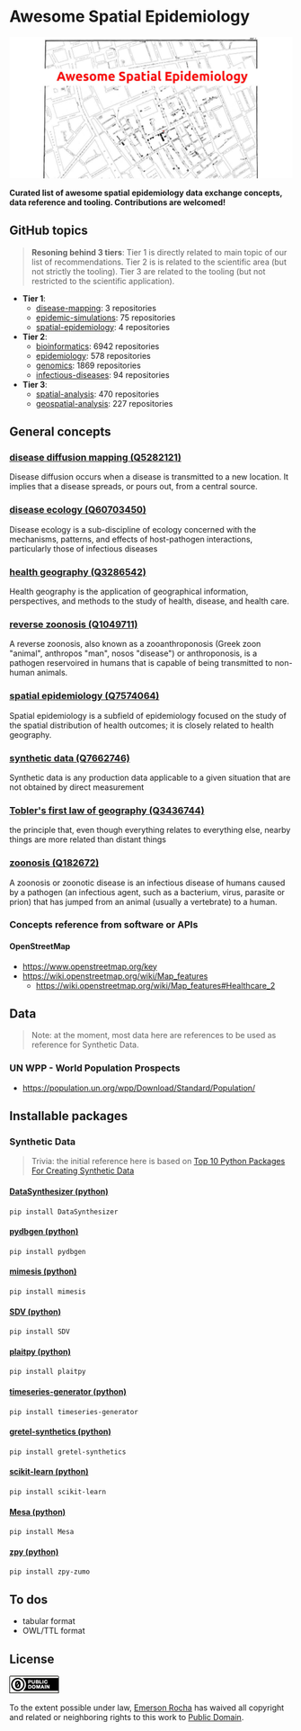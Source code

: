 # Awesome Spatial Epidemiology
![Awesome Spatial Epidemiology Banner](partials/awesome-spatial-epidemiology.jpg)

**Curated list of awesome spatial epidemiology data exchange concepts, data reference and tooling. Contributions are welcomed!**

## GitHub topics
> **Resoning behind 3 tiers**: Tier 1 is directly related to main topic of our list of recommendations.
> Tier 2 is is related to the scientific area (but not strictly the tooling).
> Tier 3 are related to the tooling (but not restricted to the scientific application).

- **Tier 1**:
  - [disease-mapping](https://github.com/topics/disease-mapping): 3 repositories
  - [epidemic-simulations](https://github.com/topics/epidemic-simulations): 75 repositories
  - [spatial-epidemiology](https://github.com/topics/spatial-epidemiology): 4 repositories
- **Tier 2**:
  - [bioinformatics](https://github.com/topics/bioinformatics): 6942 repositories
  - [epidemiology](https://github.com/topics/epidemiology): 578 repositories
  - [genomics](https://github.com/topics/genomics): 1869 repositories
  - [infectious-diseases](https://github.com/topics/infectious-diseases): 94 repositories
- **Tier 3**:
  - [spatial-analysis](https://github.com/topics/spatial-analysis): 470 repositories
  - [geospatial-analysis](https://github.com/topics/geospatial-analysis): 227 repositories

## General concepts

### [disease diffusion mapping (Q5282121)](https://www.wikidata.org/wiki/Q5282121)
Disease diffusion occurs when a disease is transmitted to a new location. It implies that a disease spreads, or pours out, from a central source.

### [disease ecology (Q60703450)](https://www.wikidata.org/wiki/Q60703450)
Disease ecology is a sub-discipline of ecology concerned with the mechanisms, patterns, and effects of host-pathogen interactions, particularly those of infectious diseases

### [health geography (Q3286542)](https://www.wikidata.org/wiki/Q3286542)
Health geography is the application of geographical information, perspectives, and methods to the study of health, disease, and health care.

### [reverse zoonosis (Q1049711)](https://www.wikidata.org/wiki/Q1049711)
A reverse zoonosis, also known as a zooanthroponosis (Greek zoon "animal", anthropos "man", nosos "disease") or anthroponosis, is a pathogen reservoired in humans that is capable of being transmitted to non-human animals.

### [spatial epidemiology (Q7574064)](https://www.wikidata.org/wiki/Q7574064)
Spatial epidemiology is a subfield of epidemiology focused on the study of the spatial distribution of health outcomes; it is closely related to health geography.

### [synthetic data (Q7662746)](https://www.wikidata.org/wiki/Q7662746)
Synthetic data is any production data applicable to a given situation that are not obtained by direct measurement

### [Tobler's first law of geography (Q3436744)](https://www.wikidata.org/wiki/Q3436744)
the principle that, even though everything relates to everything else, nearby things are more related than distant things

### [zoonosis (Q182672)](https://www.wikidata.org/wiki/Q182672)
A zoonosis or zoonotic disease is an infectious disease of humans caused by a pathogen (an infectious agent, such as a bacterium, virus, parasite or prion) that has jumped from an animal (usually a vertebrate) to a human.


### Concepts reference from software or APIs

#### OpenStreetMap
- https://www.openstreetmap.org/key
- https://wiki.openstreetmap.org/wiki/Map_features
  - https://wiki.openstreetmap.org/wiki/Map_features#Healthcare_2

## Data

> Note: at the moment, most data here are references to be used as reference for Synthetic Data.

### UN WPP - World Population Prospects

- https://population.un.org/wpp/Download/Standard/Population/

## Installable packages

### Synthetic Data
> Trivia: the initial reference here is based on [Top 10 Python Packages For Creating Synthetic Data](https://www.activestate.com/blog/top-10-python-packages-for-creating-synthetic-data/)

#### [DataSynthesizer (python)](https://github.com/DataResponsibly/DataSynthesizer)

```
pip install DataSynthesizer
```
#### [pydbgen (python)](https://github.com/tirthajyoti/pydbgen)

```
pip install pydbgen
```
#### [mimesis (python)](https://github.com/lk-geimfari/mimesis)

```
pip install mimesis
```
#### [SDV (python)](https://github.com/sdv-dev/SDV)

```
pip install SDV
```
#### [plaitpy (python)](https://github.com/plaitpy/plaitpy)

```
pip install plaitpy
```
#### [timeseries-generator (python)](https://github.com/Nike-Inc/timeseries-generator)

```
pip install timeseries-generator
```
#### [gretel-synthetics (python)](https://github.com/gretelai/gretel-synthetics)

```
pip install gretel-synthetics
```
#### [scikit-learn (python)](https://github.com/scikit-learn/scikit-learn)

```
pip install scikit-learn
```
#### [Mesa (python)](https://github.com/projectmesa/mesa)

```
pip install Mesa
```
#### [zpy (python)](https://github.com/ZumoLabs/zpy)

```
pip install zpy-zumo
```

## To dos

- tabular format
- OWL/TTL format

## License

[![Public Domain](partials/public-domain.png)](UNLICENSE)

To the extent possible under law, [Emerson Rocha](https://github.com/fititnt)
has waived all copyright and related or neighboring rights to this work to
[Public Domain](UNLICENSE).
